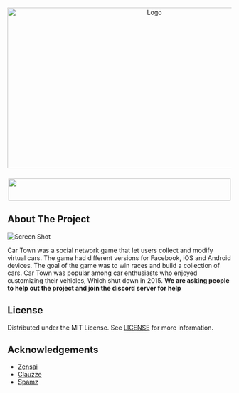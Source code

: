 <br/>
<p align="center">
  <a href="https://github.com//">
    <img src="https://cdn.myportfolio.com/0267835fdf119947cf36604d08f4f0e5/f2f4a76e840063b0c6271674.png?h=880d362c888fcbcd33215331990836aa "width="645" height="362"" alt="Logo" width="80" height="80">
  </a>

  <h3 align="center"><a href="https://discord.gg/hKaMxECxQM"><img src="https://assets-global.website-files.com/6257adef93867e50d84d30e2/636e0b5061df29d55a92d945_full_logo_blurple_RGB.svg" width="500" height="50" ></a></h3>

</p>



## About The Project

![Screen Shot](https://media.discordapp.net/attachments/853588042790207489/1078791622180995102/xcvb.PNG )

Car Town was a social network game that let users collect and modify virtual cars. The game had different versions for Facebook, iOS and Android devices. The goal of the game was to win races and build a collection of cars. Car Town was popular among car enthusiasts who enjoyed customizing their vehicles, Which shut down in 2015. **We are asking people to help out the project and join the discord server for help** 

## License

Distributed under the MIT License. See [LICENSE](https://github.com///blob/main/LICENSE.md) for more information.

## Acknowledgements

* [Zensai](https://github.com/zentoryny)
* [Clauzze](https://github.com/Clauzze)
* [Spamz](https://github.com/Spamzboi123)
